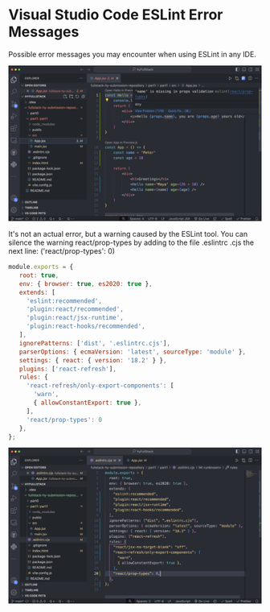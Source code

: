 # Visual Studio Code ESLint Error Messages

Possible error messages you may encounter when using ESLint in any IDE.

![ESLint Error Messages](./VSC-Props-Error.png)

It's not an actual error, but a warning caused by the ESLint tool. You can silence the warning react/prop-types by adding to the file .eslintrc .cjs the next line: ('react/prop-types': 0)

```javascript
module.exports = {
   root: true,
   env: { browser: true, es2020: true },
   extends: [
     'eslint:recommended',
     'plugin:react/recommended',
     'plugin:react/jsx-runtime',
     'plugin:react-hooks/recommended',
   ],
   ignorePatterns: ['dist', '.eslintrc.cjs'],
   parserOptions: { ecmaVersion: 'latest', sourceType: 'module' },
   settings: { react: { version: '18.2' } },
   plugins: ['react-refresh'],
   rules: {
     'react-refresh/only-export-components': [
       'warn',
       { allowConstantExport: true },
     ],
     'react/prop-types': 0
   },
};
```

![ESLint Error Messages Fix](./ESLint-Fix.png)
